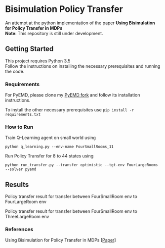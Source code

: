 # Bisimulation Policy Transfer

An attempt at the python implementation of the paper **Using Bisimulation for Policy Transfer in MDPs** <br />
**Note**: This repository is still under development.

## Getting Started
This project requires Python 3.5 <br />
Follow the instructions on installing the necessary prerequisites and running the code.

### Requirements
For PyEMD, please clone my [PyEMD fork](https://github.com/madan96/pyemd/tree/master) and follow its installation instructions.

To install the other necessary prerequisites use
```pip install -r requirements.txt```

### How to Run

Train Q-Learning agent on small world using

```python q_learning.py --env-name FourSmallRooms_11```

Run Policy Transfer for 8 to 44 states using

```python run_transfer.py --transfer optimistic --tgt-env FourLargeRooms --solver pyemd```

## Results

Policy transfer result for transfer between FourSmallRoom env to FourLargeRoom env

Policy transfer result for transfer between FourSmallRoom env to ThreeLargeRoom env

### References
Using Bisimulation for Policy Transfer in MDPs [[Paper](https://dl.acm.org/citation.cfm?id=2898777)]
